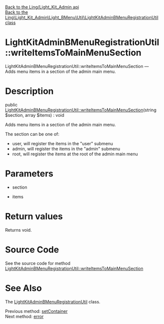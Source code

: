 [Back to the Ling/Light_Kit_Admin api](https://github.com/lingtalfi/Light_Kit_Admin/blob/master/doc/api/Ling/Light_Kit_Admin.md)<br>
[Back to the Ling\Light_Kit_Admin\Light_BMenu\Util\LightKitAdminBMenuRegistrationUtil class](https://github.com/lingtalfi/Light_Kit_Admin/blob/master/doc/api/Ling/Light_Kit_Admin/Light_BMenu/Util/LightKitAdminBMenuRegistrationUtil.md)


LightKitAdminBMenuRegistrationUtil::writeItemsToMainMenuSection
================



LightKitAdminBMenuRegistrationUtil::writeItemsToMainMenuSection — Adds menu items in a section of the admin main menu.




Description
================


public [LightKitAdminBMenuRegistrationUtil::writeItemsToMainMenuSection](https://github.com/lingtalfi/Light_Kit_Admin/blob/master/doc/api/Ling/Light_Kit_Admin/Light_BMenu/Util/LightKitAdminBMenuRegistrationUtil/writeItemsToMainMenuSection.md)(string $section, array $items) : void




Adds menu items in a section of the admin main menu.

The section can be one of:
- user, will register the items in the "user" submenu
- admin, will register the items in the "admin" submenu
- root, will register the items at the root of the admin main menu




Parameters
================


- section

    

- items

    


Return values
================

Returns void.








Source Code
===========
See the source code for method [LightKitAdminBMenuRegistrationUtil::writeItemsToMainMenuSection](https://github.com/lingtalfi/Light_Kit_Admin/blob/master/Light_BMenu/Util/LightKitAdminBMenuRegistrationUtil.php#L56-L101)


See Also
================

The [LightKitAdminBMenuRegistrationUtil](https://github.com/lingtalfi/Light_Kit_Admin/blob/master/doc/api/Ling/Light_Kit_Admin/Light_BMenu/Util/LightKitAdminBMenuRegistrationUtil.md) class.

Previous method: [setContainer](https://github.com/lingtalfi/Light_Kit_Admin/blob/master/doc/api/Ling/Light_Kit_Admin/Light_BMenu/Util/LightKitAdminBMenuRegistrationUtil/setContainer.md)<br>Next method: [error](https://github.com/lingtalfi/Light_Kit_Admin/blob/master/doc/api/Ling/Light_Kit_Admin/Light_BMenu/Util/LightKitAdminBMenuRegistrationUtil/error.md)<br>

